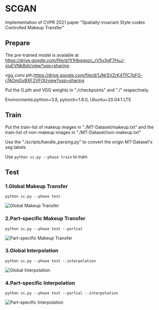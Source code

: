# SCGAN
Implementation of CVPR 2021 paper "Spatially-invariant Style-codes Controlled Makeup Transfer"
## Prepare
The pre-trained model is avaiable at https://drive.google.com/file/d/1t1Hbgqqzc_rV5v3gF7HuJ-xiuEVNb8sh/view?usp=sharing.

vgg_conv.pth:https://drive.google.com/file/d/1JNrSVZrK4TfC7pFG-r7AOmGvBXF2VFOt/view?usp=sharing

Put the G.pth and VGG weights in "./checkpoints" and "./" respectively.

Environments:python=3.8, pytorch=1.6.0, Ubuntu=20.04.1 LTS
## Train
Put the train-list of makeup images in "./MT-Dataset/makeup.txt" and the train-list of non-makeup images in "./MT-Dataset/non-makeup.txt"

Use the "./scripts/handle_parsing.py" to convert the origin MT-Dataset's seg labels

Use `python sc.py --phase train` to train
## Test
### 1.Global Makeup Transfer
`python sc.py --phase test`

![Global Makeup Transfer](https://github.com/makeuptransfer/SCGAN/blob/master/global_transferred.jpg)
### 2.Part-specific Makeup Transfer
`python sc.py --phase test --partial`

![Part-specific Makeup Transfer](https://github.com/makeuptransfer/SCGAN/blob/master/partial_transferred.jpg)
### 3.Global Interpolation
`python sc.py --phase test --interpolation`

![Global Interpolation](https://github.com/makeuptransfer/SCGAN/blob/master/global_interpolation_transferred.jpg)
### 4.Part-specific Interpolation
`python sc.py --phase test --partial --interpolation`

![Part-specific Interpolation](https://github.com/makeuptransfer/SCGAN/blob/master/partial_interpolation_transferred.jpg)
